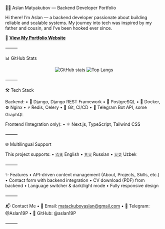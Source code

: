 🧑‍💻 Aslan Matyakubov — Backend Developer Portfolio

Hi there! I’m Aslan — a backend developer passionate about building reliable and scalable systems. My journey into tech was inspired by my father and cousin, and I’ve been hooked ever since.

🔗 **[View My Portfolio Website](https://aslan19p.uz)**

⸻

📊 GitHub Stats

<p align="center">
  <img src="https://github-readme-stats.vercel.app/api?username=aslan19P&show_icons=true&theme=radical" alt="GitHub stats" />
  <img src="https://github-readme-stats.vercel.app/api/top-langs/?username=aslan19P&layout=compact&theme=radical" alt="Top Langs" />
</p>



⸻

🛠️ Tech Stack

Backend:
	•	🐍 Django, Django REST Framework
	•	🐘 PostgreSQL
	•	🐳 Docker, ⚙️ Nginx
	•	⚡ Redis, Celery
	•	🧪 Git, CI/CD
	•	🤖 Telegram Bot API, some GraphQL

Frontend (Integration only):
	•	⚛️ Next.js, TypeScript, Tailwind CSS

⸻

🌐 Multilingual Support

This project supports:
	•	🇬🇧 English
	•	🇷🇺 Russian
	•	🇺🇿 Uzbek

⸻

✨ Features
	•	API-driven content management (About, Projects, Skills, etc.)
	•	Contact form with backend integration
	•	CV download (PDF) from backend
	•	Language switcher & dark/light mode
	•	Fully responsive design

⸻

📬 Contact Me
	•	📧 Email: matackubovaslan@gmail.com
	•	🧵 Telegram: @Aslan19P
	•	🐙 GitHub: @aslan19P

⸻

